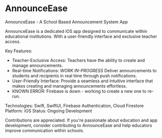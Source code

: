 # AnnounceEase

AnnounceEase - A School Based Announcement System App

AnnounceEase is a dedicated iOS app designed to communicate within educational institutions. With a user-friendly interface and exclusive teacher access.

Key Features:
- Teacher-Exclusive Access: Teachers have the ability to create and manage announcements.
- Real-time Notifications: *WORK IN-PROGRESS* Deliver announcements to students and recipients in real time through push notifications.
- User-Friendly Interface: Provide a seamless and intuitive interface that makes creating and managing announcements effortless.
- KNOWN ERROR: Firebase is down - working to create a new one to re-run.

Technologies: Swift, SwiftUI, Firebase Authentication, Cloud Firestore
Platform: iOS
Status: Ongoing Development

Contributions are appreciated. If you're passionate about education and app development, consider contributing to AnnounceEase and help educators improve communication within schools.
